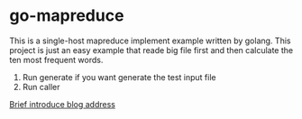 # go-mapreduce
This is a single-host mapreduce implement example written by golang.
This project is just an easy example that reade big file first and then calculate the ten most frequent words.
1. Run generate if you want generate the test input file
2. Run caller

[Brief introduce blog address](http://vinllen.com/golangshi-xian-mapreducedan-jin-cheng-ban-ben/)

